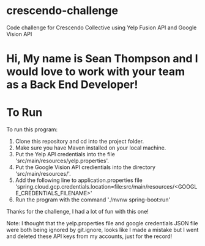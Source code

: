 # crescendo-challenge
Code challenge for Crescendo Collective using Yelp Fusion API and Google Vision API

<h1>Hi, My name is Sean Thompson and I would love to work with your team as a Back End Developer!</h1>

# To Run
To run this program: <br>
1. Clone this repository and cd into the project folder.<br>
2. Make sure you have Maven installed on your local machine.<br>
3. Put the Yelp API credentials into the file 'src/main/resources/yelp.properties'.<br>
4. Put the Google Vision API credientials into the directory 'src/main/resources/'.<br>
5. Add the following line to application.properties file 'spring.cloud.gcp.credentials.location=file:src/main/resources/<GOOGLE_CREDENTIALS_FILENAME>'<br>
6. Run the program with the command './mvnw spring-boot:run'<br>

Thanks for the challenge, I had a lot of fun with this one!

Note: I thought that the yelp.properties file and google credentials JSON file were both being ignored by git.ignore, looks like I made a mistake but I went and deleted these API keys from my accounts, just for the record!
